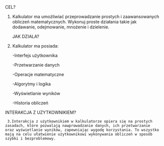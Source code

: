 CEL?
1. Kalkulator ma umożliwiać przeprowadzanie prostych i zaawansowanych obliczeń matematycznych. Wykonuj proste działania takie jak dodawanie, odejmowanie, mnożenie i dzielenie.

    JAK DZIALA?
3. Kalkulator ma posiada:

    -Interfejs użytkownika

    -Przetwarzanie danych

    -Operacje matematyczne

    -Algorytmy i logika

    -Wyświetlanie wyników

    -Historia obliczeń


INTERAKCJA Z UZYTKOWNIKIEM?

   	 3.Interakcja z użytkownikiem w kalkulatorze opiera się na prostych zasadach, które pozwalają nawprowadzanie danych, ich przetwarzanie oraz wyświetlanie wyników, zapewniając wygodę korzystania. To wszystko mają na celu ułatwienie użytkownikowi wykonywania obliczeń w sposób szybki i bezproblemowy.
